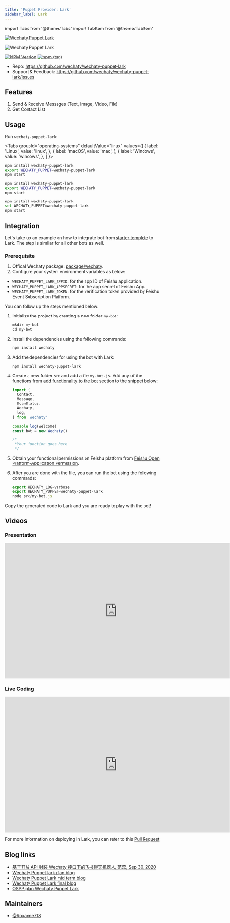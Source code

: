 ```yaml
---
title: 'Puppet Provider: Lark'
sidebar_label: Lark
---
```


<!-- MDX import -->
import Tabs from '@theme/Tabs'
import TabItem from '@theme/TabItem'

[![Wechaty Puppet Lark](https://img.shields.io/badge/Puppet-Lark-blueviolet)](lark)

![Wechaty Puppet Lark](https://raw.githubusercontent.com/wechaty/wechaty-puppet-lark/HEAD/docs/images/wechaty-puppet-lark.png)

[![NPM Version](https://badge.fury.io/js/wechaty-puppet-lark.svg)](https://badge.fury.io/js/wechaty-puppet-lark)
[![npm (tag)](https://img.shields.io/npm/v/wechaty-puppet-lark/next.svg)](https://www.npmjs.com/package/wechaty-puppet-lark?activeTab=versions)

- Repo: <https://github.com/wechaty/wechaty-puppet-lark>
- Support & Feedback: <https://github.com/wechaty/wechaty-puppet-lark/issues>

## Features

1. Send & Receive Messages (Text, Image, Video, File)
2. Get Contact List

## Usage

Run `wechaty-puppet-lark`:

<Tabs
  groupId="operating-systems"
  defaultValue="linux"
  values={[
    { label: 'Linux',   value: 'linux', },
    { label: 'macOS',   value: 'mac', },
    { label: 'Windows', value: 'windows', },
  ]
}>

<TabItem value="linux">

```sh
npm install wechaty-puppet-lark
export WECHATY_PUPPET=wechaty-puppet-lark
npm start
```

</TabItem>
<TabItem value="mac">

```sh
npm install wechaty-puppet-lark
export WECHATY_PUPPET=wechaty-puppet-lark
npm start
```

</TabItem>
<TabItem value="windows">

```sh
npm install wechaty-puppet-lark
set WECHATY_PUPPET=wechaty-puppet-lark
npm start
```

</TabItem>
</Tabs>

## Integration

Let's take up an example on how to integrate bot from [starter templete](https://github.com/wechaty/wechaty-getting-started) to Lark. The step is similar for all other bots as well.

### Prerequisite

1. Offical Wechaty package: [package/wechaty](https://www.npmjs.com/package/wechaty).
2. Configure your system environment variables as below:

- `WECHATY_PUPPET_LARK_APPID`: for the app ID of Feishu application.
- `WECHATY_PUPPET_LARK_APPSECRET`: for the app secret of Feishu App.
- `WECHATY_PUPPET_LARK_TOKEN`: for the verification token provided by Feishu Event Subscription Platform.

You can follow up the steps mentioned below:

1. Initialize the project by creating a new folder `my-bot`:

    ```ts
    mkdir my-bot
    cd my-bot
    ```

2. Install the dependencies using the following commands:

    ```ts
    npm install wechaty
    ```

3. Add the dependencies for using the bot with Lark:

    ```ts
    npm install wechaty-puppet-lark
    ```

4. Create a new folder `src` and add a file `my-bot.js`. Add any of the functions from <a href="#"> add functionality to the bot</a> section to the snippet below:

    ```ts
    import {
      Contact,
      Message,
      ScanStatus,
      Wechaty,
      log,
    } from 'wechaty'

    console.log(welcome)
    const bot = new Wechaty()

    /*
     *Your function goes here
     */
    ```

5. Obtain your functional permissions on Feishu platform from [Feishu Open Platform-Application Permission](https://open.feishu.cn/document/ukTMukTMukTM/uQjN3QjL0YzN04CN2cDN).

6. After you are done with the file, you can run the bot using the following commands:

    ```ts
    export WECHATY_LOG=verbose
    export WECHATY_PUPPET=wechaty-puppet-lark
    node src/my-bot.js
    ```

Copy the generated code to Lark and you are ready to play with the bot!

## Videos

### Presentation

<iframe width="730" height="441" src="https://www.youtube.com/embed/eutz5EMlJCI" title="YouTube video player" frameborder="0" allow="accelerometer; autoplay; clipboard-write; encrypted-media; gyroscope; picture-in-picture" allowfullscreen></iframe>

### Live Coding

<iframe width="730" height="441" src="https://www.youtube.com/embed/_y5DktHdL9U" title="YouTube video player" frameborder="0" allow="accelerometer; autoplay; clipboard-write; encrypted-media; gyroscope; picture-in-picture" allowfullscreen></iframe>

For more information on deploying in Lark, you can refer to this [Pull Request](https://github.com/wechaty/wechaty.js.org/pull/1101)

## Blog links

- [基于开放 API 封装 Wechaty 接口下的飞书聊天机器人, 范蕊, Sep 30, 2020](https://wechaty.js.org/2020/09/30/wechaty-puppet-lark-final-blog/)
- [Wechaty Puppet lark plan blog](https://wechaty.js.org/2020/07/29/wechaty-puppet-lark-plan-blog/)
- [Wechaty Puppet Lark mid term blog](https://wechaty.js.org/2020/08/19/wechaty-puppet-lark-mid-term-blog/)
- [Wechaty Puppet Lark final blog](https://wechaty.js.org/2020/09/30/wechaty-puppet-lark-final-blog/)
- [OSPP plan Wechaty Puppet Lark](https://wechaty.js.org/2021/07/14/ospp-plan-wechaty-puppet-lark/)

## Maintainers

- [@Roxanne718](https://wechaty.js.org/contributors/roxanne718)

